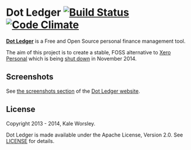 Dot Ledger [![Build Status](https://travis-ci.org/dotledger/dotledger.png?branch=master)](https://travis-ci.org/dotledger/dotledger) [![Code Climate](https://codeclimate.com/github/dotledger/dotledger.png)](https://codeclimate.com/github/dotledger/dotledger)
==========

**[Dot Ledger](http://www.dotledger.com/)** is a Free and Open Source personal finance management tool.

The aim of this project is to create a stable, FOSS alternative to [Xero Personal](https://www.xero.com/personal/)
which is being [shut down](http://blog.xero.com/2013/08/winding-down-xero-personal-in-november-2014/) in November 2014.

Screenshots
-----------

See [the screenshots section](http://www.dotledger.com/#screenshots) of the [Dot Ledger website](http://www.dotledger.com/).

License
-------

Copyright 2013 - 2014, Kale Worsley.

Dot Ledger is made available under the Apache License, Version 2.0. See [LICENSE](LICENSE) for details.

